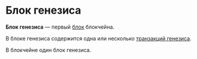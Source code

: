 # Блок генезиса

**Блок генезиса** — первый [блок](/ru/blockchain/block) блокчейна.

В блоке генезиса содержится одна или несколько [транзакций генезиса](/ru/blockchain/transaction-type/genesis-transaction).

В блокчейне один блок генезиса.
